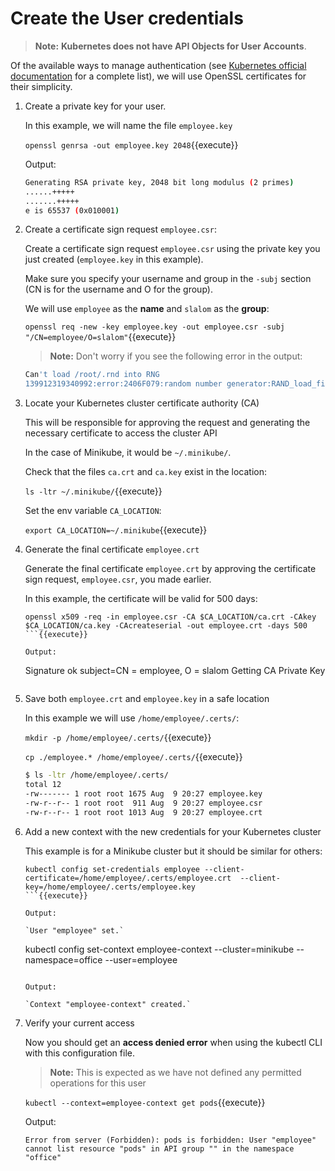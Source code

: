 # Create the User credentials

> **Note:** **Kubernetes does not have API Objects for User Accounts**. 

Of the available ways to manage authentication (see [Kubernetes official documentation](https://kubernetes.io/docs/admin/authentication) for a complete list), we will use OpenSSL certificates for their simplicity.

1. Create a private key for your user. 
   
   In this example, we will name the file `employee.key`

   `openssl genrsa -out employee.key 2048`{{execute}}

    Output:

    ```bash
    Generating RSA private key, 2048 bit long modulus (2 primes)
    ......+++++
    .......+++++
    e is 65537 (0x010001)
    ```

2. Create a certificate sign request `employee.csr`:
    
    Create a certificate sign request `employee.csr` using the private key you just created (`employee.key` in this example). 
    
    Make sure you specify your username and group in the `-subj` section (CN is for the username and O for the group). 
    
    We will use `employee` as the **name** and `slalom` as the **group**:

    `openssl req -new -key employee.key -out employee.csr -subj "/CN=employee/O=slalom"`{{execute}}

    > **Note:** Don't worry if you see the following error in the output:

    ```bash
    Can't load /root/.rnd into RNG
    139912319340992:error:2406F079:random number generator:RAND_load_file:Cannot open file:../crypto/rand/randfile.c:88:Filename=/root/.rnd
    ```

3. Locate your Kubernetes cluster certificate authority (CA)
    
    This will be responsible for approving the request and generating the necessary certificate to access the cluster API

    In the case of Minikube, it would be `~/.minikube/`. 
    
    Check that the files `ca.crt` and `ca.key` exist in the location:

    `ls -ltr ~/.minikube/`{{execute}}

    Set the env variable `CA_LOCATION`:

    `export CA_LOCATION=~/.minikube`{{execute}}

4. Generate the final certificate `employee.crt`

    Generate the final certificate `employee.crt` by approving the certificate sign request, `employee.csr`, you made earlier. 
    
    In this example, the certificate will be valid for 500 days:

    ```
    openssl x509 -req -in employee.csr -CA $CA_LOCATION/ca.crt -CAkey $CA_LOCATION/ca.key -CAcreateserial -out employee.crt -days 500
    ```{{execute}}

    Output:

    ```
    Signature ok
    subject=CN = employee, O = slalom
    Getting CA Private Key
    ```

5. Save both `employee.crt` and `employee.key` in a safe location 
   
    In this example we will use `/home/employee/.certs/`:

    `mkdir -p /home/employee/.certs/`{{execute}}

    `cp ./employee.* /home/employee/.certs/`{{execute}}

    ```bash
    $ ls -ltr /home/employee/.certs/
    total 12
    -rw------- 1 root root 1675 Aug  9 20:27 employee.key
    -rw-r--r-- 1 root root  911 Aug  9 20:27 employee.csr
    -rw-r--r-- 1 root root 1013 Aug  9 20:27 employee.crt
    ```

6. Add a new context with the new credentials for your Kubernetes cluster
    
    This example is for a Minikube cluster but it should be similar for others:

    ```
    kubectl config set-credentials employee --client-certificate=/home/employee/.certs/employee.crt  --client-key=/home/employee/.certs/employee.key
    ```{{execute}}

    Output:

    `User "employee" set.`

    ```
    kubectl config set-context employee-context --cluster=minikube --namespace=office --user=employee
    ```{{execute}}

    Output:

    `Context "employee-context" created.`

7. Verify your current access

    Now you should get an **access denied error** when using the kubectl CLI with this configuration file. 
    
    > **Note:** This is expected as we have not defined any permitted operations for this user

    `kubectl --context=employee-context get pods`{{execute}}

    Output:

    ```
    Error from server (Forbidden): pods is forbidden: User "employee" cannot list resource "pods" in API group "" in the namespace "office"
    ```
